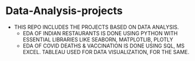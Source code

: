 # Data-Analysis-projects

- THIS REPO INCLUDES THE PROJECTS BASED ON DATA ANALYSIS.
    - EDA OF INDIAN RESTAURANTS IS DONE USING PYTHON WITH ESSENTIAL LIBRARIES LIKE SEABORN, MATPLOTLIB, PLOTLY
    - EDA OF COVID DEATHS & VACCINATION IS DONE USING SQL, MS EXCEL. TABLEAU USED FOR DATA VISUALIZATION, FOR THE SAME.
